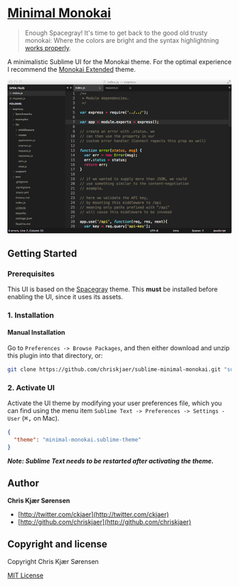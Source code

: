 # [Minimal Monokai](https://github.com/chriskjaer/sublime-minimal-monokai)

> Enough Spacegray! It's time to get back to the good old trusty monokai: Where the colors are bright and the syntax highlightning [works properly](https://github.com/chriskempson/base16-builder/issues/60).


A minimalistic Sublime UI for the Monokai theme. For the optimal experience I recommend the [Monokai Extended](https://github.com/jonschlinkert/sublime-monokai-extended) theme.

![Minimal Monokai](https://raw.githubusercontent.com/chriskjaer/sublime-minimal-monokai/gh-pages/minimal-monokai.png)

## Getting Started

### Prerequisites

This UI is based on the [Spacegray](https://github.com/kkga/spacegray) theme. This **must** be installed before enabling the UI, since it uses its assets.


### 1. Installation

#### Manual Installation

Go to `Preferences -> Browse Packages`, and then either download and unzip this plugin into that directory, or:

``` bash
git clone https://github.com/chriskjaer/sublime-minimal-monokai.git "sublime-minimal-monokai"
```

### 2. Activate UI

Activate the UI theme by modifying your user preferences file, which you can find using the menu item `Sublime Text -> Preferences -> Settings - User` (<kbd>⌘</kbd><kbd>,</kbd> on Mac).


``` json
{
  "theme": "minimal-monokai.sublime-theme"
}
```

***Note: Sublime Text needs to be restarted after activating the theme.***

## Author

**Chris Kjær Sørensen**

+ [http://twitter.com/ckjaer](http://twitter.com/ckjaer)
+ [http://github.com/chriskjaer](http://github.com/chriskjaer)


## Copyright and license
Copyright Chris Kjær Sørensen 

[MIT License](LICENSE-MIT)

